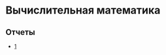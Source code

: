 # Вычислительная математика 
## Отчеты

- [1](https://docs.google.com/document/d/1fdsMdgXHwRYwg4kBaptR9nB2MRA9Vh6y0TNZDRaZFbo/edit)
